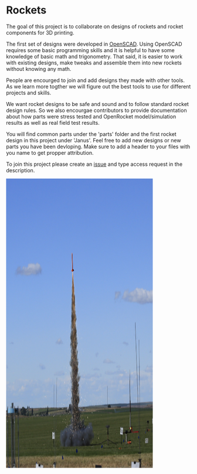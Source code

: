 # Rockets
The goal of this project is to collaborate on designs of rockets and rocket components for 3D printing.

The first set of designs were developed in [OpenSCAD](https://www.openscad.org/). Using OpenSCAD requires some basic programming skills and it is helpful to have some knowledge of basic math and trigonometry. That said, it is easier to work with existing designs, make tweaks and assemble them into new rockets without knowing any math.

People are encourged to join and add designs they made with other tools. As we learn more togther we will figure out the best tools to use for different projects and skills. 

We want rocket designs to be safe and sound and to follow standard rocket design rules. So we also encourgae contributors to provide documentation about how parts were stress tested and OpenRocket model/simulation results as well as real field test results.

You will find common parts under the 'parts' folder and the first rocket design in this project under 'Janus'. Feel free to add new designs or new parts you have been devloping. Make sure to add a header to your files with you name to get propper attribution. 


To join this project please create an [issue](https://github.com/3dp-rocket/rockets/issues) and type access request in the description. 

<img src="images/janus.jpg" width="400" height="790">
